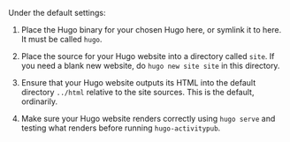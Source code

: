 Under the default settings:

1. Place the Hugo binary for your chosen Hugo here, or symlink it to here.
It must be called `hugo`.

2. Place the source for your Hugo website into a directory called `site`.
If you need a blank new website, do `hugo new site site` in this directory.

3. Ensure that your Hugo website outputs its HTML into the default directory
`../html` relative to the site sources. This is the default, ordinarily.

4. Make sure your Hugo website renders correctly using `hugo serve` and
testing what renders before running `hugo-activitypub`.
